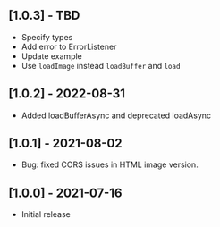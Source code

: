 ## [1.0.3] - TBD
* Specify types
* Add error to ErrorListener
* Update example
* Use `loadImage` instead `loadBuffer` and `load`

## [1.0.2] - 2022-08-31
* Added loadBufferAsync and deprecated loadAsync

## [1.0.1] - 2021-08-02
* Bug: fixed CORS issues in HTML image version.

## [1.0.0] - 2021-07-16
* Initial release
